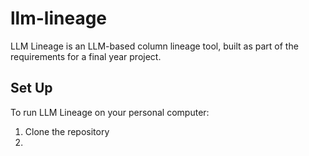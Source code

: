 # llm-lineage

LLM Lineage is an LLM-based column lineage tool, built as part of the requirements for a final year project.

## Set Up
To run LLM Lineage on your personal computer:
1. Clone the repository
2. 
